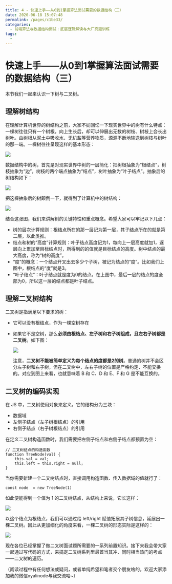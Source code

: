 ```yaml
---
title: 4 - 快速上手——从0到1掌握算法面试需要的数据结构（三）
date: 2020-06-18 15:07:48
permalink: /pages/c1be33/
categories:
  - 前端算法与数据结构面试：底层逻辑解读与大厂真题训练
tags:
  - 
---
```

# 快速上手——从0到1掌握算法面试需要的数据结构（三）

本节我们一起来认识一下树与二叉树。  

## 理解树结构

  
在理解计算机世界的树结构之前，大家不妨回忆一下现实世界中的树有什么特点：一棵树往往只有一个树根，向上生长后，却可以伸展出无数的树枝、树枝上会长出树叶。由树根从泥土中吸收水、无机盐等营养物质，源源不断地输送到树枝与树叶的那一端。一棵树往往呈现这样的基本形态：  
  

![](https://user-gold-cdn.xitu.io/2020/4/6/1714e6b2706ab067?w=886&h=628&f=png&s=101731)

  
数据结构中的树，首先是对现实世界中树的一层简化：把树根抽象为“根结点”，树枝抽象为“边”，树枝的两个端点抽象为“结点”，树叶抽象为“叶子结点”。抽象后的树结构如下：  
  

![](https://user-gold-cdn.xitu.io/2020/4/15/1717d9e07221bb94?w=1162&h=776&f=png&s=90313)

  
把这棵抽象后的树颠倒一下，就得到了计算机中的树结构：  
  

![](https://user-gold-cdn.xitu.io/2020/4/6/1714e6b267f22329?w=621&h=401&f=png&s=24592)

  
  
结合这张图，我们来讲解树的关键特性和重点概念。希望大家可以牢记以下几点：  

*   树的层次计算规则：根结点所在的那一层记为第一层，其子结点所在的就是第二层，以此类推。
*   结点和树的“高度”计算规则：叶子结点高度记为1，每向上一层高度就加1，逐层向上累加至目标结点时，所得到的的值就是目标结点的高度。树中结点的最大高度，称为“树的高度”。
*   “度”的概念：一个结点开叉出去多少个子树，被记为结点的“度”。比如我们上图中，根结点的“度”就是3。
*   “叶子结点”：叶子结点就是度为0的结点。在上图中，最后一层的结点的度全部为0，所以这一层的结点都是叶子结点。

## 理解二叉树结构

  
二叉树是指满足以下要求的树：  

*   它可以没有根结点，作为一棵空树存在
*   如果它不是空树，那么**必须由根结点、左子树和右子树组成，且左右子树都是二叉树**。如下图：  
    
    ![](https://user-gold-cdn.xitu.io/2020/4/6/1714e6b275ab6309?w=621&h=401&f=png&s=24948)
    
      
    注意，**二叉树不能被简单定义为每个结点的度都是2的树**。普通的树并不会区分左子树和右子树，但在二叉树中，左右子树的位置是严格约定、不能交换的。对应到图上来看，也就意味着 B 和 C、D 和 E、F 和 G 是不能互换的。

## 二叉树的编码实现

  
在 JS 中，二叉树使用对象来定义。它的结构分为三块：  

*   数据域
*   左侧子结点（左子树根结点）的引用
*   右侧子结点（右子树根结点）的引用

  
在定义二叉树构造函数时，我们需要把左侧子结点和右侧子结点都预置为空：  

```
// 二叉树结点的构造函数
function TreeNode(val) {
    this.val = val;
    this.left = this.right = null;
}

```

  
当你需要新建一个二叉树结点时，直接调用构造函数、传入数据域的值就行了：  

```
const node  = new TreeNode(1)

```

  
如此便能得到一个值为 1 的二叉树结点，从结构上来说，它长这样：  
  

![](https://user-gold-cdn.xitu.io/2020/4/6/1714e6b26ae0d174?w=500&h=224&f=png&s=10175)

  
  
以这个结点为根结点，我们可以通过给 left/right 赋值拓展其子树信息，延展出一棵二叉树。因此从更加细化的角度来看，一棵二叉树的形态实际是这样的：  

![](https://user-gold-cdn.xitu.io/2020/4/6/1714e6b268b61522?w=1150&h=804&f=png&s=56127)

  
  
现在各位已经掌握了做二叉树面试题所需要的一系列前置知识。接下来我会带大家一起通过写代码的方式，来搞定二叉树系列里最首当其冲、同时相当热门的考点——二叉树的遍历。

（阅读过程中有任何想法或疑问，或者单纯希望和笔者交个朋友啥的，欢迎大家添加我的微信xyalinode与我交流哈~）